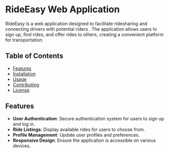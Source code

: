 # RideEasy Web Application

RideEasy is a web application designed to facilitate ridesharing and connecting drivers with potential riders
. The application allows users to sign up, find rides, and offer rides to others, creating a convenient platform for transportation.

## Table of Contents

- [Features](#features)
- [Installation](#installation)
- [Usage](#usage)
- [Contributing](#contributing)
- [License](#license)

## Features

- **User Authentication**: Secure authentication system for users to sign up and log in.
- **Ride Listings**: Display available rides for users to choose from.
- **Profile Management**: Update user profiles and preferences.
- **Responsive Design**: Ensure the application is accessible on various devices.
